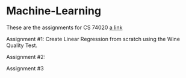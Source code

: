 # Machine-Learning
These are the assignments for CS 74020
[a link](https://github.com/user/repo/blob/branch/other_file.md)

Assignment #1: Create Linear Regression from scratch using the Wine Quality Test. 


Assignment #2: 


Assignment #3 
